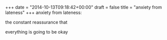 +++
date = "2014-10-13T09:18:42+00:00"
draft = false
title = "anxiety from lateness"
+++
anxiety from lateness:

the constant reassurance that

everything is going to be okay
